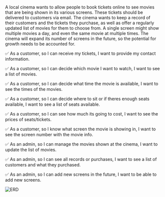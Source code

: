 A local cinema wants to allow people to book tickets online to see movies that are being shown in its various screens. 
These tickets should be delivered to customers via email. The cinema wants to keep a record of their customers and the tickets they 
purchase, as well as offer a regularly updated list of movies for them to choose from. A single screen might show multiple movies a day, 
and even the same movie at multiple times. The cinema will expand its number of screens in the future, so the potential for growth needs 
to be accounted for.



✅ As a customer, so I can receive my tickets, I want to provide my contact information.

✅ As a customer, so I can decide which movie I want to watch, I want to see a list of movies.

✅ As a customer, so I can decide what time the movie is available, I want to see the times of the movies.

✅ As a customer, so I can decide where to sit or if theres enough seats available, I want to see a list of seats available.

✅ As a customer, so I can see how much its going to cost, I want to see the prices of seats/tickets.

✅ As a customer, so I know what screen the movie is showing in, I want to see the screen number with the movie info.


✅ As an admin, so I can manage the movies shown at the cinema, I want to update the list of movies.

✅ As an admin, so I can see all records or purchases, I want to see a list of customers and what they purchased.

✅ As an admin, so I can add new screens in the future, I want to be able to add new screens. 



![ERD](https://i.imgur.com/Qr3j8Aj.png) 